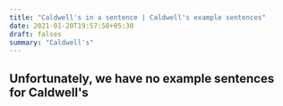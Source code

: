 ```yaml
---
title: "Caldwell's in a sentence | Caldwell's example sentences"
date: 2021-01-20T19:57:50+05:30
draft: falses
summary: "Caldwell's"
---
```

## Unfortunately, we have no example sentences for Caldwell's                 
